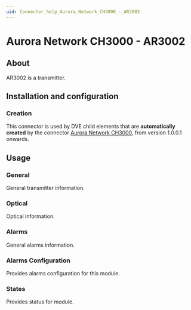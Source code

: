 ```yaml
---
uid: Connector_help_Aurora_Network_CH3000_-_AR3002
---
```


# Aurora Network CH3000 - AR3002

## About

AR3002 is a transmitter.

## Installation and configuration

### Creation

This connector is used by DVE child elements that are **automatically created** by the connector [Aurora Network CH3000](xref:Connector_help_Aurora_Network_CH3000), from version 1.0.0.1 onwards.

## Usage

### General

General transmitter information.

### Optical

Optical information.

### Alarms

General alarms information.

### Alarms Configuration

Provides alarms configuration for this module.

### States

Provides status for module.
